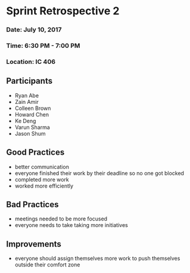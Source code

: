 # Sprint Retrospective 2

### Date: July 10, 2017
### Time: 6:30 PM - 7:00 PM
### Location: IC 406

## Participants

- Ryan Abe
- Zain Amir
- Colleen Brown
- Howard Chen
- Ke Deng
- Varun Sharma
- Jason Shum

## Good Practices
- better communication
- everyone finished their work by their deadline so no one got blocked
- completed more work
- worked more efficiently

## Bad Practices
- meetings needed to be more focused
- everyone needs to take taking more initiatives

## Improvements
- everyone should assign themselves more work to push themselves outside their comfort zone
